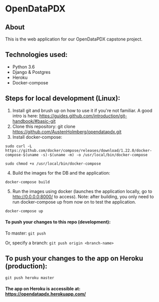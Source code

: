 # OpenDataPDX

## About
This is the web application for our OpenDataPDX capstone project.

## Technologies used:
+ Python 3.6
+ Django & Postgres
+ Heroku
+ Docker-compose

## Steps for local development (Linux):
1. Install git and brush up on how to use it if you're not familiar. A good intro is here: https://guides.github.com/introduction/git-handbook/#basic-git
2. Clone this repository: git clone https://github.com/AustenHolmberg/opendatapdx.git
3. Install docker-compose:

`
sudo curl -L https://github.com/docker/compose/releases/download/1.22.0/docker-compose-$(uname -s)-$(uname -m) -o /usr/local/bin/docker-compose
`

`
sudo chmod +x /usr/local/bin/docker-compose
`

4. Build the images for the DB and the application:

`
docker-compose build
`

5. Run the images using docker (launches the application locally, go to http://0.0.0.0:8000/ to access).
Note: after building, you only need to run docker-compose up from now on to test the application.

`
docker-compose up
`

#### To push your changes to this repo (development):

To master:
`
git push
`

Or, specify a branch:
`
git push origin <branch-name>
`

## To push your changes to the app on Heroku (production):

`
git push heroku master
`

#### The app on Heroku is accessible at: https://opendatapdx.herokuapp.com/

